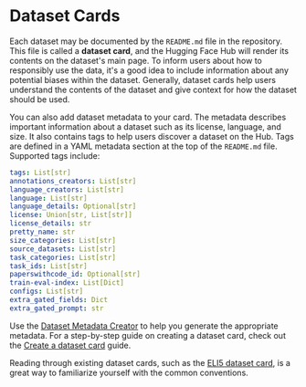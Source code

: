 # Dataset Cards

Each dataset may be documented by the `README.md` file in the repository. This file is called a **dataset card**, and the Hugging Face Hub will render its contents on the dataset's main page. To inform users about how to responsibly use the data, it's a good idea to include information about any potential biases within the dataset. Generally, dataset cards help users understand the contents of the dataset and give context for how the dataset should be used.

You can also add dataset metadata to your card. The metadata describes important information about a dataset such as its license, language, and size. It also contains tags to help users discover a dataset on the Hub. Tags are defined in a YAML metadata section at the top of the `README.md` file. Supported tags include:

```yaml
tags: List[str]
annotations_creators: List[str]
language_creators: List[str]
language: List[str]
language_details: Optional[str]
license: Union[str, List[str]]
license_details: str
pretty_name: str
size_categories: List[str]
source_datasets: List[str]
task_categories: List[str]
task_ids: List[str]
paperswithcode_id: Optional[str]
train-eval-index: List[Dict]
configs: List[str]
extra_gated_fields: Dict
extra_gated_prompt: str
```

Use the [Dataset Metadata Creator](https://huggingface.co/spaces/huggingface/datasets-tagging) to help you generate the appropriate metadata. For a step-by-step guide on creating a dataset card, check out the [Create a dataset card](https://huggingface.co/docs/datasets/dataset_card) guide.

Reading through existing dataset cards, such as the [ELI5 dataset card](https://github.com/huggingface/datasets/blob/main/datasets/eli5/README.md), is a great way to familiarize yourself with the common conventions.
